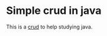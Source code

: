 # Simple crud in java 

This is a [crud](https://github.com/joaoafigueira/crud-java/tree/master) to help studying java.

